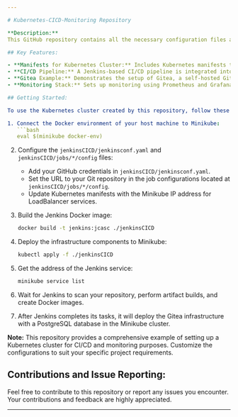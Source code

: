 ```yaml
---

# Kubernetes-CICD-Monitoring Repository

**Description:**
This GitHub repository contains all the necessary configuration files and manifests to set up a Kubernetes cluster with Continuous Integration/Continuous Deployment (CI/CD) pipelines and monitoring components. The repository is designed to work with Minikube, a local Kubernetes cluster for development and testing purposes.

## Key Features:

- **Manifests for Kubernetes Cluster:** Includes Kubernetes manifests to create the core cluster components.
- **CI/CD Pipeline:** A Jenkins-based CI/CD pipeline is integrated into the cluster for automated application deployment.
- **Gitea Example:** Demonstrates the setup of Gitea, a self-hosted Git service. [Gitea](https://github.com/go-gitea/gitea) is a lightweight Git service that can be used for code version control.
- **Monitoring Stack:** Sets up monitoring using Prometheus and Grafana to monitor the cluster's health and performance.

## Getting Started:

To use the Kubernetes cluster created by this repository, follow these steps:

1. Connect the Docker environment of your host machine to Minikube:
   ```bash
   eval $(minikube docker-env)
   ```

2. Configure the `jenkinsCICD/jenkinsconf.yaml` and `jenkinsCICD/jobs/*/config` files:
   - Add your GitHub credentials in `jenkinsCICD/jenkinsconf.yaml`.
   - Set the URL to your Git repository in the job configurations located at `jenkinsCICD/jobs/*/config`.
   - Update Kubernetes manifests with the Minikube IP address for LoadBalancer services.

3. Build the Jenkins Docker image:
   ```bash
   docker build -t jenkins:jcasc ./jenkinsCICD
   ```

4. Deploy the infrastructure components to Minikube:
   ```bash
   kubectl apply -f ./jenkinsCICD
   ```

5. Get the address of the Jenkins service:
   ```bash
   minikube service list
   ```

6. Wait for Jenkins to scan your repository, perform artifact builds, and create Docker images.

7. After Jenkins completes its tasks, it will deploy the Gitea infrastructure with a PostgreSQL database in the Minikube cluster.

**Note:** This repository provides a comprehensive example of setting up a Kubernetes cluster for CI/CD and monitoring purposes. Customize the configurations to suit your specific project requirements.

## Contributions and Issue Reporting:

Feel free to contribute to this repository or report any issues you encounter. Your contributions and feedback are highly appreciated.

---
```

